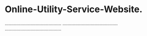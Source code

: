 # Online-Utility-Service-Website.
............................................
...........................................
............................................
